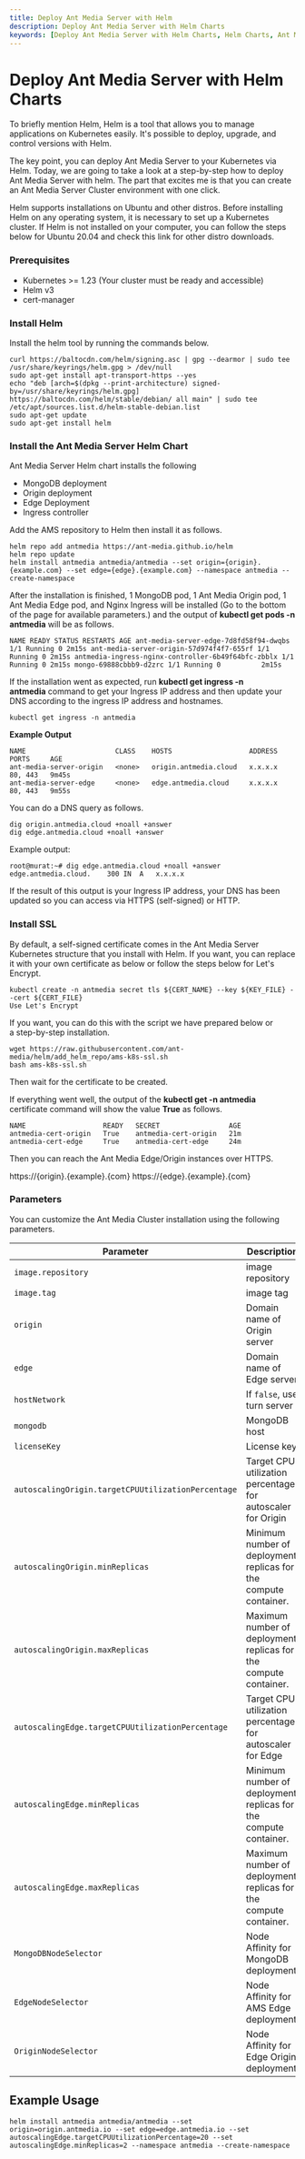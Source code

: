 ```yaml
---
title: Deploy Ant Media Server with Helm 
description: Deploy Ant Media Server with Helm Charts
keywords: [Deploy Ant Media Server with Helm Charts, Helm Charts, Ant Media Server Documentation, Ant Media Server Tutorials]
---
```


# Deploy Ant Media Server with Helm Charts

To briefly mention Helm, Helm is a tool that allows you to manage applications on Kubernetes easily. It's possible to deploy, upgrade, and control versions with Helm.

The key point, you can deploy Ant Media Server to your Kubernetes via Helm. Today, we are going to take a look at a step-by-step how to deploy Ant Media Server with helm. The part that excites me is that you can create an Ant Media Server Cluster environment with one click.

Helm supports installations on Ubuntu and other distros. Before installing Helm on any operating system, it is necessary to set up a Kubernetes cluster. If Helm is not installed on your computer, you can follow the steps below for Ubuntu 20.04 and check this link for other distro downloads.

### Prerequisites

- Kubernetes >= 1.23 (Your cluster must be ready and accessible)
- Helm v3
- cert-manager

### Install Helm

Install the helm tool by running the commands below.

```
curl https://baltocdn.com/helm/signing.asc | gpg --dearmor | sudo tee /usr/share/keyrings/helm.gpg > /dev/null 
sudo apt-get install apt-transport-https --yes 
echo "deb [arch=$(dpkg --print-architecture) signed-by=/usr/share/keyrings/helm.gpg] https://baltocdn.com/helm/stable/debian/ all main" | sudo tee /etc/apt/sources.list.d/helm-stable-debian.list 
sudo apt-get update 
sudo apt-get install helm
```
### Install the Ant Media Server Helm Chart

Ant Media Server Helm chart installs the following

- MongoDB deployment
- Origin deployment
- Edge Deployment
- Ingress controller

Add the AMS repository to Helm then install it as follows.

```
helm repo add antmedia https://ant-media.github.io/helm
helm repo update
helm install antmedia antmedia/antmedia --set origin={origin}.{example.com} --set edge={edge}.{example.com} --namespace antmedia --create-namespace
```
After the installation is finished, 1 MongoDB pod, 1 Ant Media Origin pod, 1 Ant Media Edge pod, and Nginx Ingress will be installed (Go to the bottom of the page for available parameters.) and the output of **kubectl get pods -n antmedia** will be as follows.

```
NAME READY STATUS RESTARTS AGE ant-media-server-edge-7d8fd58f94-dwqbs 1/1 Running 0 2m15s ant-media-server-origin-57d974f4f7-655rf 1/1 Running 0 2m15s antmedia-ingress-nginx-controller-6b49f64bfc-zbblx 1/1 Running 0 2m15s mongo-69888cbbb9-d2zrc 1/1 Running 0          2m15s
```
If the installation went as expected, run **kubectl get ingress -n antmedia** command to get your Ingress IP address and then update your DNS according to the ingress IP address and hostnames.

`kubectl get ingress -n antmedia`

**Example Output**

```
NAME                      CLASS    HOSTS                   ADDRESS        PORTS     AGE
ant-media-server-origin   <none>   origin.antmedia.cloud   x.x.x.x        80, 443   9m45s
ant-media-server-edge     <none>   edge.antmedia.cloud     x.x.x.x        80, 443   9m55s
```
You can do a DNS query as follows.
```
dig origin.antmedia.cloud +noall +answer
dig edge.antmedia.cloud +noall +answer
```
Example output:
```
root@murat:~# dig edge.antmedia.cloud +noall +answer
edge.antmedia.cloud.	300	IN	A	x.x.x.x
```
If the result of this output is your Ingress IP address, your DNS has been updated so you can access via HTTPS (self-signed) or HTTP.

### Install SSL

By default, a self-signed certificate comes in the Ant Media Server Kubernetes structure that you install with Helm. If you want, you can replace it with your own certificate as below or follow the steps below for Let's Encrypt.
```
kubectl create -n antmedia secret tls ${CERT_NAME} --key ${KEY_FILE} --cert ${CERT_FILE} 
Use Let's Encrypt
```
If you want, you can do this with the script we have prepared below or a step-by-step installation.
```
wget https://raw.githubusercontent.com/ant-media/helm/add_helm_repo/ams-k8s-ssl.sh
bash ams-k8s-ssl.sh
```
Then wait for the certificate to be created.

If everything went well, the output of the **kubectl get -n antmedia** certificate command will show the value **True** as follows.
```
NAME                   READY   SECRET                 AGE
antmedia-cert-origin   True    antmedia-cert-origin   21m
antmedia-cert-edge     True    antmedia-cert-edge     24m
```
Then you can reach the Ant Media Edge/Origin instances over HTTPS.

https://{origin}.{example}.{com}
https://{edge}.{example}.{com}

### Parameters

You can customize the Ant Media Cluster installation using the following parameters.

| Parameter                               | Description                                                                                              | Default                                                                            |
|------------------------------------------------| -------------------------------------------------------------------------------------------------------- | ---------------------------------------------------------------------------------- |
| `image.repository`                                        | image repository                                                                                         | `antmedia/enterprise` |
| `image.tag`                                        | image tag                                                                                         | `latest` |
| `origin`                                       | Domain name of Origin server                                                                             | `{}`                                                                        |
| `edge`                                         | Domain name of Edge server                                                                               | `{}`                                                                     |
| `hostNetwork`                                  | If `false`, use turn server                                                                              | `true`                                                                            |
| `mongodb`                                      | MongoDB host                                                                                             | `mongo`                                                                     |
| `licenseKey`                                      | License key                                                                                            | `{}`                                                                     |
| `autoscalingOrigin.targetCPUUtilizationPercentage`                            | Target CPU utilization percentage for autoscaler for Origin                                                                          | `60`                                                                               |
| `autoscalingOrigin.minReplicas`                                 | Minimum number of deployment replicas for the compute container.                                                                                | `1`                                                                               |
| `autoscalingOrigin.maxReplicas`                                  | Maximum number of deployment replicas for the compute container.                                    | `10`                                                                               |
| `autoscalingEdge.targetCPUUtilizationPercentage`                                 | Target CPU utilization percentage for autoscaler for Edge                         | `60`                                                                                |
| `autoscalingEdge.minReplicas`                          | Minimum number of deployment replicas for the compute container.     | `1`                                                                               |
| `autoscalingEdge.maxReplicas`                               | Maximum number of deployment replicas for the compute container.                                                         | `10`                                                                               |
| `MongoDBNodeSelector`                               | Node Affinity for MongoDB deployment.                                                         | `{}`                                                                               |
| `EdgeNodeSelector`                               | Node Affinity for AMS Edge deployment.                                                         | `{}`                                                                               |
| `OriginNodeSelector`                               | Node Affinity for Edge Origin deployment.                                                         | `{}`                                                                               |



## Example Usage
```
helm install antmedia antmedia/antmedia --set origin=origin.antmedia.io --set edge=edge.antmedia.io --set autoscalingEdge.targetCPUUtilizationPercentage=20 --set autoscalingEdge.minReplicas=2 --namespace antmedia --create-namespace

```
